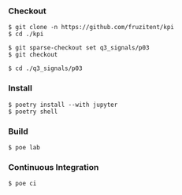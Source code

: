 ### Checkout
```shell
$ git clone -n https://github.com/fruzitent/kpi
$ cd ./kpi

$ git sparse-checkout set q3_signals/p03
$ git checkout

$ cd ./q3_signals/p03
```

### Install
```shell
$ poetry install --with jupyter
$ poetry shell
```

### Build
```shell
$ poe lab
```

### Continuous Integration
```shell
$ poe ci
```
